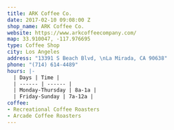 ```yaml
---
title: ARK Coffee Co.
date: 2017-02-10 09:08:00 Z
shop_name: ARK Coffee Co.
website: https://www.arkcoffeecompany.com/
map: 33.910047, -117.976695
type: Coffee Shop
city: Los Angeles
address: "13391 S Beach Blvd, \nLa Mirada, CA 90638"
phone: "(714) 614-4489"
hours: |-
  | Days | Time |
  | ------ | ------ |
  | Monday-Thursday | 8a-1a |
  | Friday-Sunday | 7a-12a |
coffee:
- Recreational Coffee Roasters
- Arcade Coffee Roasters
---
```


